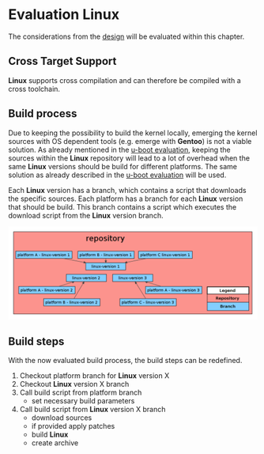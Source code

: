 # Evaluation Linux 
The considerations from the [design](../design/linux.md) will be evaluated
within this chapter.

## Cross Target Support
**Linux** supports cross compilation and can therefore be compiled with a
cross toolchain.

## Build process 
Due to keeping the possibility to build the kernel locally, emerging the kernel
sources with OS dependent tools (e.g. emerge with **Gentoo**) is not a viable
solution. As already mentioned in the [u-boot evaluation](uboot.md), keeping the
sources within the **Linux** repository will lead to a lot of overhead when the
same **Linux** versions should be build for different platforms. The same
solution as already described in the [u-boot evaluation](uboot.md) will be used.

Each **Linux** version has a branch, which contains a script that downloads the
specific sources. Each platform has a branch for each **Linux** version that
should be build. This branch contains a script which executes the download
script from the **Linux** version branch.

[![Structure](background/evaluation/img/eval_linux.png)](background/evaluation/img/eval_linux.png)

## Build steps
With the now evaluated build process, the build steps can be redefined.

1. Checkout platform branch for **Linux** version X
1. Checkout **Linux** version X branch
1. Call build script from platform branch
    * set necessary build parameters
1. Call build script from **Linux** version X branch
    * download sources
    * if provided apply patches
    * build **Linux**
    * create archive

